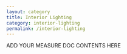 ```yaml
---
layout: category
title: Interior Lighting
category: interior-lighting
permalink: /interior-lighting
---
```


ADD YOUR MEASURE DOC CONTENTS HERE
